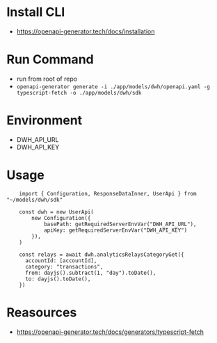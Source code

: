 # Install CLI

- https://openapi-generator.tech/docs/installation

# Run Command

- run from root of repo
- `openapi-generator generate -i ./app/models/dwh/openapi.yaml -g typescript-fetch -o ./app/models/dwh/sdk`

# Environment

- DWH_API_URL
- DWH_API_KEY

# Usage

```
    import { Configuration, ResponseDataInner, UserApi } from "~/models/dwh/sdk"

    const dwh = new UserApi(
        new Configuration({
            basePath: getRequiredServerEnvVar("DWH_API_URL"),
            apiKey: getRequiredServerEnvVar("DWH_API_KEY")
        }),
    )

    const relays = await dwh.analyticsRelaysCategoryGet({
      accountId: [accountId],
      category: "transactions",
      from: dayjs().subtract(1, "day").toDate(),
      to: dayjs().toDate(),
    })
```

# Reasources

- https://openapi-generator.tech/docs/generators/typescript-fetch
